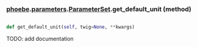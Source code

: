 ### [phoebe](phoebe.md).[parameters](phoebe.parameters.md).[ParameterSet](phoebe.parameters.ParameterSet.md).get_default_unit (method)


```py

def get_default_unit(self, twig=None, **kwargs)

```



TODO: add documentation

